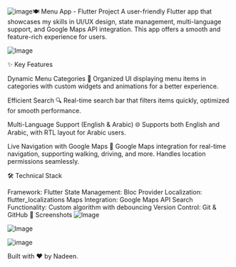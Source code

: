![image](https://github.com/user-attachments/assets/4686ba50-aa09-4368-8f94-6c36c918d612)🍽️ Menu App - Flutter Project
A user-friendly Flutter app that showcases my skills in UI/UX design, state management, multi-language support, and Google Maps API integration. This app offers a smooth and feature-rich experience for users.


![Image](https://github.com/user-attachments/assets/b97fbaf3-5e98-4392-ae50-9b8a2b36a3e1)


✨ Key Features

Dynamic Menu Categories 📂
Organized UI displaying menu items in categories with custom widgets and animations for a better experience.

Efficient Search 🔍
Real-time search bar that filters items quickly, optimized for smooth performance.

Multi-Language Support (English & Arabic) 🌐
Supports both English and Arabic, with RTL layout for Arabic users.

Live Navigation with Google Maps 📍
Google Maps integration for real-time navigation, supporting walking, driving, and more. Handles location permissions seamlessly.

🛠️ Technical Stack

Framework: Flutter
State Management: Bloc Provider
Localization: flutter_localizations
Maps Integration: Google Maps API
Search Functionality: Custom algorithm with debouncing
Version Control: Git & GitHub
📸 Screenshots
![Image](https://github.com/user-attachments/assets/f9b0bfba-3fe8-4764-9eb2-c4fd126d5ccf)

![Image](https://github.com/user-attachments/assets/2449574b-6eb6-4257-a464-c84d9253fe35)

![image](https://github.com/user-attachments/assets/f5a2aac5-0196-474a-af0f-300543ce7851)


Built with ❤️ by Nadeen.

